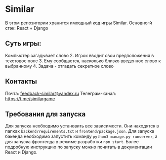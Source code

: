 # Similar

В этом репозитории хранится имходный код игры Similar.
Основногй стэк: React + Django

## Суть игры:

Компьютер загадывает слово
2. Игрок вводит свои
предположения в текстовое поле
3. Ему сообщается, насколько близко
введенное слово к выбранному
4. Задача - отгадать секретное слово

## Контакты 

Почта: feedback-similar@yandex.ru
Телеграм-канал: https://t.me/similargame

## Требования для запуска

Для запуска необходимо установить все зависимости. Они находятся в папках `backend/requirements.txt` и `frontend/package.json`. Для запуска бэкенда необходимо запустить команду `python3 manage.py runserver`, а для запуска фронтенда в режиме разработки `npn start`. Более подробную инструкцию по запуску можно почитать в документации React и Django.